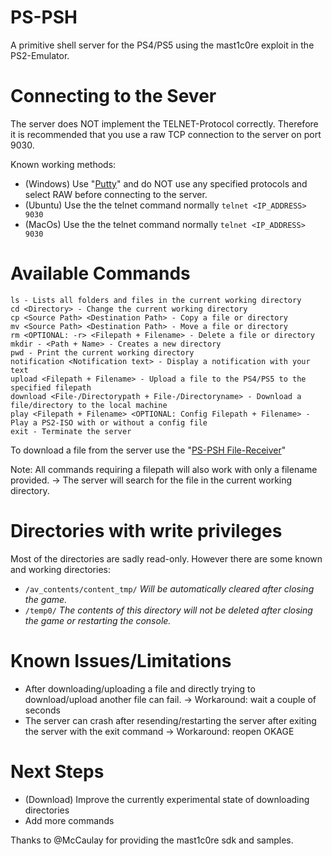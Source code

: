 # PS-PSH
A primitive shell server for the PS4/PS5 using the mast1c0re exploit in the PS2-Emulator.

# Connecting to the Sever
The server does NOT implement the TELNET-Protocol correctly. Therefore it is recommended that you use a raw TCP connection to the server on port 9030.

Known working methods:
- (Windows) Use "[Putty](https://www.putty.org/)" and do NOT use any specified protocols and select RAW before connecting to the server.
- (Ubuntu) Use the the telnet command normally `telnet <IP_ADDRESS> 9030`
- (MacOs) Use the the telnet command normally `telnet <IP_ADDRESS> 9030`

# Available Commands
```
ls - Lists all folders and files in the current working directory
cd <Directory> - Change the current working directory
cp <Source Path> <Destination Path> - Copy a file or directory
mv <Source Path> <Destination Path> - Move a file or directory
rm <OPTIONAL: -r> <Filepath + Filename> - Delete a file or directory
mkdir - <Path + Name> - Creates a new directory
pwd - Print the current working directory
notification <Notification text> - Display a notification with your text
upload <Filepath + Filename> - Upload a file to the PS4/PS5 to the specified filepath
download <File-/Directorypath + File-/Directoryname> - Download a file/directory to the local machine
play <Filepath + Filename> <OPTIONAL: Config Filepath + Filename> - Play a PS2-ISO with or without a config file
exit - Terminate the server
```

To download a file from the server use the "[PS-PSH File-Receiver](https://github.com/aladie/ps-psh-file-receiver)"

Note: All commands requiring a filepath will also work with only a filename provided. -> The server will search for the file in the current working directory.

# Directories with write privileges
Most of the directories are sadly read-only. However there are some known and working directories:

- `/av_contents/content_tmp/` _Will be automatically cleared after closing the game._
- `/temp0/` _The contents of this directory will not be deleted after closing the game or restarting the console._

# Known Issues/Limitations
- After downloading/uploading a file and directly trying to download/upload another file can fail. -> Workaround: wait a couple of seconds
- The server can crash after resending/restarting the server after exiting the server with the exit command -> Workaround: reopen OKAGE

# Next Steps
- (Download) Improve the currently experimental state of downloading directories
- Add more commands


Thanks to @McCaulay for providing the mast1c0re sdk and samples.
